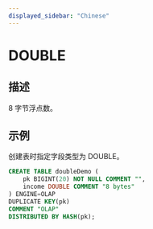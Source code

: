 ```yaml
---
displayed_sidebar: "Chinese"
---
```


# DOUBLE

## 描述

8 字节浮点数。

## 示例

创建表时指定字段类型为 DOUBLE。

```sql
CREATE TABLE doubleDemo (
    pk BIGINT(20) NOT NULL COMMENT "",
    income DOUBLE COMMENT "8 bytes"
) ENGINE=OLAP 
DUPLICATE KEY(pk)
COMMENT "OLAP"
DISTRIBUTED BY HASH(pk);
```